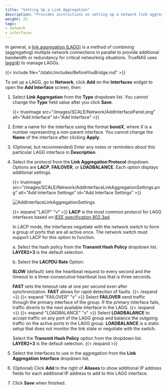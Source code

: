 ```yaml
---
title: "Setting Up a Link Aggregation"
description: "Provides instructions on setting up a network link aggregation (LAGG) interface."
weight: 25
tags:
- network
- interfaces
---
```


In general, a [link aggregation (LAGG)](https://tools.ietf.org/html/rfc7424) is a method of combining (aggregating) multiple network connections in parallel to provide additional bandwidth or redundancy for critical networking situations.
TrueNAS uses [lagg(4)](https://wiki.debian.org/BridgeNetworkConnections) to manage LAGGs.

{{< include file="/static/includes/BeforeYouBridge.md" >}}

To set up a LAGG, go to **Network**, click **Add** on the **Interfaces** widget to open the **Add Interface** screen, then:

1. Select **Link Aggregation** from the **Type** dropdown list. You cannot change the **Type** field value after you click **Save**.

   {{< trueimage src="/images/SCALE/Network/AddInterfacePanel.png" alt="Add Interface" id="Add Interface" >}}

2. Enter a name for the interface using the format **bond*X***, where *X* is a number representing a non-parent interface.
   You cannot change the **Name** of the interface after clicking **Apply**.

3. (Optional, but recommended) Enter any notes or reminders about this particular LAGG interface in **Description**.

4. Select the protocol from the **Link Aggregation Protocol** dropdown. Options are **LACP**, **FAILOVER**, or **LOADBALANCE**. Each option displays additional settings.

   {{< trueimage src="/images/SCALE/Network/AddInterfaceLinkAggregationSettings.png" alt="Add Interface Settings" id="Add Interface Settings" >}}

   ![AddInterfaceLinkAggregationSettings](/images/SCALE/Network/AddInterfaceLinkAggregationSettings.png "Add Interface Settings")

   {{< expand "LACP" "v" >}}
   **LACP** is the most common protocol for LAGG interfaces based on [IEEE specification 802.3ad](https://www.ieee802.org/3/hssg/public/apr07/frazier_01_0407.pdf).

   In LACP mode, the interfaces negotiate with the network switch to form a group of ports that are all active once.
   The network switch must support LACP for this option to function.

   a. Select the hash policy from the **Transmit Hash Policy** dropdown list. **LAYER2+3** is the default selection.

   b. Select the **LACPDU Rate** Option:

   **SLOW** (default) sets the heartbeat request to every second and the timeout to a three-consecutive heartbeat loss that is three seconds.

   **FAST** sets the timeout rate at one per second even after synchronization. **FAST** allows for rapid detection of faults.
   {{< /expand >}}
   {{< expand "FAILOVER" "v" >}}
   Select **FAILOVER** send traffic through the primary interface of the group. If the primary interface fails, traffic diverts to the next available interface in the LAGG.
   {{< /expand >}}
   {{< expand "LOADBALANCE" "v" >}}
   Select **LOADBALANCE** to accept traffic on any port of the LAGG group and balance the outgoing traffic on the active ports in the LAGG group.
   **LOADBALANCE** is a static setup that does not monitor the link state or negotiate with the switch.

   Select the **Transmit Hash Policy** option from the dropdown list. **LAYER2+3** is the default selection.
   {{< /expand >}}

5. Select the interfaces to use in the aggregation from the **Link Aggregation Interface** dropdown list.

6. (Optional) Click **Add** to the right of **Aliases** to show additional IP address fields for each additional IP address to add to this LAGG interface.

7. Click **Save** when finished.
